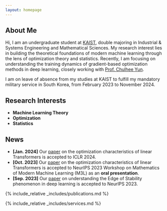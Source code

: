 ```yaml
---
layout: homepage
---
```


## About Me

Hi, I am an undergraduate student at [KAIST](https://www.kaist.ac.kr/en/), double majoring in Industrial & Systems Engineering and Mathematical Sciences. My research interest lies in building the theoretical foundations of modern machine learning through the lens of optimization theory and statistics. Recently, I am focusing on understanding the training dynamics of gradient-based optimization methods in deep learning, closely working with [Prof. Chulhee Yun](https://chulheeyun.github.io).

I am on leave of absence from my studies at KAIST to fulfill my mandatory military service in South Korea, from February 2023 to November 2024.

## Research Interests

- **Machine Learning Theory**
- **Optimization**
- **Statistics**

## News

- **[Jan. 2024]** Our [paper](https://arxiv.org/abs/2310.01082) on the optimization characteristics of linear Transformers is accepted to ICLR 2024.
- **[Oct. 2023]** Our [paper](https://arxiv.org/abs/2310.01082) on the optimization characteristics of linear Transformers is accepted to NeurIPS 2023 Workshop on Mathematics of Modern Machine Learning (M3L) as an **oral presentation**.
- **[Sep. 2023]** Our [paper](https://arxiv.org/abs/2307.04204) on understanding the Edge of Stability phenomenon in deep learning is accepted to NeurIPS 2023.

{% include_relative _includes/publications.md %}

{% include_relative _includes/services.md %}
